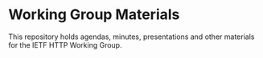 # Working Group Materials

This repository holds agendas, minutes, presentations and other materials
for the IETF HTTP Working Group. 

